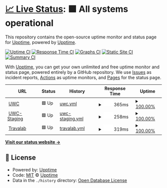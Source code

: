 # [📈 Live Status](https://demo.upptime.js.org): <!--live status--> **🟩 All systems operational**

This repository contains the open-source uptime monitor and status page for [Upptime](https://upptime.js.org), powered by [Upptime](https://github.com/upptime/upptime).

[![Uptime CI](https://github.com/upptime/upptime/workflows/Uptime%20CI/badge.svg)](https://github.com/upptime/upptime/actions?query=workflow%3A%22Uptime+CI%22)
[![Response Time CI](https://github.com/upptime/upptime/workflows/Response%20Time%20CI/badge.svg)](https://github.com/upptime/upptime/actions?query=workflow%3A%22Response+Time+CI%22)
[![Graphs CI](https://github.com/upptime/upptime/workflows/Graphs%20CI/badge.svg)](https://github.com/upptime/upptime/actions?query=workflow%3A%22Graphs+CI%22)
[![Static Site CI](https://github.com/upptime/upptime/workflows/Static%20Site%20CI/badge.svg)](https://github.com/upptime/upptime/actions?query=workflow%3A%22Static+Site+CI%22)
[![Summary CI](https://github.com/upptime/upptime/workflows/Summary%20CI/badge.svg)](https://github.com/upptime/upptime/actions?query=workflow%3A%22Summary+CI%22)

With [Upptime](https://upptime.js.org), you can get your own unlimited and free uptime monitor and status page, powered entirely by a GitHub repository. We use [Issues](https://github.com/upptime/upptime/issues) as incident reports, [Actions](https://github.com/upptime/upptime/actions) as uptime monitors, and [Pages](https://demo.upptime.js.org) for the status page.

<!--start: status pages-->
<!-- This summary is generated by Upptime (https://github.com/upptime/upptime) -->
<!-- Do not edit this manually, your changes will be overwritten -->
<!-- prettier-ignore -->
| URL | Status | History | Response Time | Uptime |
| --- | ------ | ------- | ------------- | ------ |
| <img alt="" src="https://favicons.githubusercontent.com/app.unitedwrestlingclub.com" height="13"> [UWC](https://app.unitedwrestlingclub.com) | 🟩 Up | [uwc.yml](https://github.com/an1ket/uwc-upptime/commits/HEAD/history/uwc.yml) | <details><summary><img alt="Response time graph" src="./graphs/uwc/response-time-week.png" height="20"> 365ms</summary><br><a href="https://demo.upptime.js.org/history/uwc"><img alt="Response time 365" src="https://img.shields.io/endpoint?url=https%3A%2F%2Fraw.githubusercontent.com%2Fan1ket%2Fuwc-upptime%2FHEAD%2Fapi%2Fuwc%2Fresponse-time.json"></a><br><a href="https://demo.upptime.js.org/history/uwc"><img alt="24-hour response time 365" src="https://img.shields.io/endpoint?url=https%3A%2F%2Fraw.githubusercontent.com%2Fan1ket%2Fuwc-upptime%2FHEAD%2Fapi%2Fuwc%2Fresponse-time-day.json"></a><br><a href="https://demo.upptime.js.org/history/uwc"><img alt="7-day response time 365" src="https://img.shields.io/endpoint?url=https%3A%2F%2Fraw.githubusercontent.com%2Fan1ket%2Fuwc-upptime%2FHEAD%2Fapi%2Fuwc%2Fresponse-time-week.json"></a><br><a href="https://demo.upptime.js.org/history/uwc"><img alt="30-day response time 365" src="https://img.shields.io/endpoint?url=https%3A%2F%2Fraw.githubusercontent.com%2Fan1ket%2Fuwc-upptime%2FHEAD%2Fapi%2Fuwc%2Fresponse-time-month.json"></a><br><a href="https://demo.upptime.js.org/history/uwc"><img alt="1-year response time 365" src="https://img.shields.io/endpoint?url=https%3A%2F%2Fraw.githubusercontent.com%2Fan1ket%2Fuwc-upptime%2FHEAD%2Fapi%2Fuwc%2Fresponse-time-year.json"></a></details> | <details><summary><a href="https://demo.upptime.js.org/history/uwc">100.00%</a></summary><a href="https://demo.upptime.js.org/history/uwc"><img alt="All-time uptime 100.00%" src="https://img.shields.io/endpoint?url=https%3A%2F%2Fraw.githubusercontent.com%2Fan1ket%2Fuwc-upptime%2FHEAD%2Fapi%2Fuwc%2Fuptime.json"></a><br><a href="https://demo.upptime.js.org/history/uwc"><img alt="24-hour uptime 100.00%" src="https://img.shields.io/endpoint?url=https%3A%2F%2Fraw.githubusercontent.com%2Fan1ket%2Fuwc-upptime%2FHEAD%2Fapi%2Fuwc%2Fuptime-day.json"></a><br><a href="https://demo.upptime.js.org/history/uwc"><img alt="7-day uptime 100.00%" src="https://img.shields.io/endpoint?url=https%3A%2F%2Fraw.githubusercontent.com%2Fan1ket%2Fuwc-upptime%2FHEAD%2Fapi%2Fuwc%2Fuptime-week.json"></a><br><a href="https://demo.upptime.js.org/history/uwc"><img alt="30-day uptime 100.00%" src="https://img.shields.io/endpoint?url=https%3A%2F%2Fraw.githubusercontent.com%2Fan1ket%2Fuwc-upptime%2FHEAD%2Fapi%2Fuwc%2Fuptime-month.json"></a><br><a href="https://demo.upptime.js.org/history/uwc"><img alt="1-year uptime 100.00%" src="https://img.shields.io/endpoint?url=https%3A%2F%2Fraw.githubusercontent.com%2Fan1ket%2Fuwc-upptime%2FHEAD%2Fapi%2Fuwc%2Fuptime-year.json"></a></details>
| <img alt="" src="https://favicons.githubusercontent.com/staging-app.unitedwrestlingclub.com" height="13"> [UWC-Staging](https://staging-app.unitedwrestlingclub.com) | 🟩 Up | [uwc-staging.yml](https://github.com/an1ket/uwc-upptime/commits/HEAD/history/uwc-staging.yml) | <details><summary><img alt="Response time graph" src="./graphs/uwc-staging/response-time-week.png" height="20"> 258ms</summary><br><a href="https://demo.upptime.js.org/history/uwc-staging"><img alt="Response time 258" src="https://img.shields.io/endpoint?url=https%3A%2F%2Fraw.githubusercontent.com%2Fan1ket%2Fuwc-upptime%2FHEAD%2Fapi%2Fuwc-staging%2Fresponse-time.json"></a><br><a href="https://demo.upptime.js.org/history/uwc-staging"><img alt="24-hour response time 258" src="https://img.shields.io/endpoint?url=https%3A%2F%2Fraw.githubusercontent.com%2Fan1ket%2Fuwc-upptime%2FHEAD%2Fapi%2Fuwc-staging%2Fresponse-time-day.json"></a><br><a href="https://demo.upptime.js.org/history/uwc-staging"><img alt="7-day response time 258" src="https://img.shields.io/endpoint?url=https%3A%2F%2Fraw.githubusercontent.com%2Fan1ket%2Fuwc-upptime%2FHEAD%2Fapi%2Fuwc-staging%2Fresponse-time-week.json"></a><br><a href="https://demo.upptime.js.org/history/uwc-staging"><img alt="30-day response time 258" src="https://img.shields.io/endpoint?url=https%3A%2F%2Fraw.githubusercontent.com%2Fan1ket%2Fuwc-upptime%2FHEAD%2Fapi%2Fuwc-staging%2Fresponse-time-month.json"></a><br><a href="https://demo.upptime.js.org/history/uwc-staging"><img alt="1-year response time 258" src="https://img.shields.io/endpoint?url=https%3A%2F%2Fraw.githubusercontent.com%2Fan1ket%2Fuwc-upptime%2FHEAD%2Fapi%2Fuwc-staging%2Fresponse-time-year.json"></a></details> | <details><summary><a href="https://demo.upptime.js.org/history/uwc-staging">100.00%</a></summary><a href="https://demo.upptime.js.org/history/uwc-staging"><img alt="All-time uptime 100.00%" src="https://img.shields.io/endpoint?url=https%3A%2F%2Fraw.githubusercontent.com%2Fan1ket%2Fuwc-upptime%2FHEAD%2Fapi%2Fuwc-staging%2Fuptime.json"></a><br><a href="https://demo.upptime.js.org/history/uwc-staging"><img alt="24-hour uptime 100.00%" src="https://img.shields.io/endpoint?url=https%3A%2F%2Fraw.githubusercontent.com%2Fan1ket%2Fuwc-upptime%2FHEAD%2Fapi%2Fuwc-staging%2Fuptime-day.json"></a><br><a href="https://demo.upptime.js.org/history/uwc-staging"><img alt="7-day uptime 100.00%" src="https://img.shields.io/endpoint?url=https%3A%2F%2Fraw.githubusercontent.com%2Fan1ket%2Fuwc-upptime%2FHEAD%2Fapi%2Fuwc-staging%2Fuptime-week.json"></a><br><a href="https://demo.upptime.js.org/history/uwc-staging"><img alt="30-day uptime 100.00%" src="https://img.shields.io/endpoint?url=https%3A%2F%2Fraw.githubusercontent.com%2Fan1ket%2Fuwc-upptime%2FHEAD%2Fapi%2Fuwc-staging%2Fuptime-month.json"></a><br><a href="https://demo.upptime.js.org/history/uwc-staging"><img alt="1-year uptime 100.00%" src="https://img.shields.io/endpoint?url=https%3A%2F%2Fraw.githubusercontent.com%2Fan1ket%2Fuwc-upptime%2FHEAD%2Fapi%2Fuwc-staging%2Fuptime-year.json"></a></details>
| <img alt="" src="https://favicons.githubusercontent.com/www.travalab.com" height="13"> [Travalab](https://www.travalab.com) | 🟩 Up | [travalab.yml](https://github.com/an1ket/uwc-upptime/commits/HEAD/history/travalab.yml) | <details><summary><img alt="Response time graph" src="./graphs/travalab/response-time-week.png" height="20"> 319ms</summary><br><a href="https://demo.upptime.js.org/history/travalab"><img alt="Response time 319" src="https://img.shields.io/endpoint?url=https%3A%2F%2Fraw.githubusercontent.com%2Fan1ket%2Fuwc-upptime%2FHEAD%2Fapi%2Ftravalab%2Fresponse-time.json"></a><br><a href="https://demo.upptime.js.org/history/travalab"><img alt="24-hour response time 319" src="https://img.shields.io/endpoint?url=https%3A%2F%2Fraw.githubusercontent.com%2Fan1ket%2Fuwc-upptime%2FHEAD%2Fapi%2Ftravalab%2Fresponse-time-day.json"></a><br><a href="https://demo.upptime.js.org/history/travalab"><img alt="7-day response time 319" src="https://img.shields.io/endpoint?url=https%3A%2F%2Fraw.githubusercontent.com%2Fan1ket%2Fuwc-upptime%2FHEAD%2Fapi%2Ftravalab%2Fresponse-time-week.json"></a><br><a href="https://demo.upptime.js.org/history/travalab"><img alt="30-day response time 319" src="https://img.shields.io/endpoint?url=https%3A%2F%2Fraw.githubusercontent.com%2Fan1ket%2Fuwc-upptime%2FHEAD%2Fapi%2Ftravalab%2Fresponse-time-month.json"></a><br><a href="https://demo.upptime.js.org/history/travalab"><img alt="1-year response time 319" src="https://img.shields.io/endpoint?url=https%3A%2F%2Fraw.githubusercontent.com%2Fan1ket%2Fuwc-upptime%2FHEAD%2Fapi%2Ftravalab%2Fresponse-time-year.json"></a></details> | <details><summary><a href="https://demo.upptime.js.org/history/travalab">100.00%</a></summary><a href="https://demo.upptime.js.org/history/travalab"><img alt="All-time uptime 100.00%" src="https://img.shields.io/endpoint?url=https%3A%2F%2Fraw.githubusercontent.com%2Fan1ket%2Fuwc-upptime%2FHEAD%2Fapi%2Ftravalab%2Fuptime.json"></a><br><a href="https://demo.upptime.js.org/history/travalab"><img alt="24-hour uptime 100.00%" src="https://img.shields.io/endpoint?url=https%3A%2F%2Fraw.githubusercontent.com%2Fan1ket%2Fuwc-upptime%2FHEAD%2Fapi%2Ftravalab%2Fuptime-day.json"></a><br><a href="https://demo.upptime.js.org/history/travalab"><img alt="7-day uptime 100.00%" src="https://img.shields.io/endpoint?url=https%3A%2F%2Fraw.githubusercontent.com%2Fan1ket%2Fuwc-upptime%2FHEAD%2Fapi%2Ftravalab%2Fuptime-week.json"></a><br><a href="https://demo.upptime.js.org/history/travalab"><img alt="30-day uptime 100.00%" src="https://img.shields.io/endpoint?url=https%3A%2F%2Fraw.githubusercontent.com%2Fan1ket%2Fuwc-upptime%2FHEAD%2Fapi%2Ftravalab%2Fuptime-month.json"></a><br><a href="https://demo.upptime.js.org/history/travalab"><img alt="1-year uptime 100.00%" src="https://img.shields.io/endpoint?url=https%3A%2F%2Fraw.githubusercontent.com%2Fan1ket%2Fuwc-upptime%2FHEAD%2Fapi%2Ftravalab%2Fuptime-year.json"></a></details>

<!--end: status pages-->

[**Visit our status website →**](https://demo.upptime.js.org)

## 📄 License

- Powered by: [Upptime](https://github.com/upptime/upptime)
- Code: [MIT](./LICENSE) © [Upptime](https://upptime.js.org)
- Data in the `./history` directory: [Open Database License](https://opendatacommons.org/licenses/odbl/1-0/)
